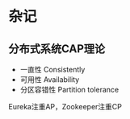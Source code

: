 # 杂记
## 分布式系统CAP理论
* 一直性 Consistently
* 可用性 Availability
* 分区容错性 Partition tolerance

Eureka注重AP，Zookeeper注重CP
